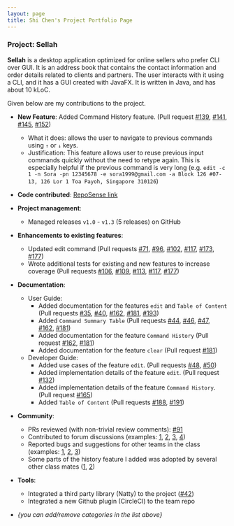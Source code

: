 ```yaml
---
layout: page
title: Shi Chen's Project Portfolio Page
---
```


### Project: Sellah

**Sellah** is a desktop application optimized for online sellers who prefer CLI over GUI. It is an address book that
contains the contact information and order details related to clients and partners. The user interacts with it using a
CLI, and it has a GUI created with JavaFX. It is written in Java, and has about 10 kLoC.

Given below are my contributions to the project.

* **New Feature**: Added Command History feature. (Pull request
  [\#139](https://github.com/AY2122S1-CS2103T-T12-1/tp/pull/139),
  [\#141](https://github.com/AY2122S1-CS2103T-T12-1/tp/pull/141),
  [\#145](https://github.com/AY2122S1-CS2103T-T12-1/tp/pull/145),
  [\#152](https://github.com/AY2122S1-CS2103T-T12-1/tp/pull/152))
    * What it does: allows the user to navigate to previous commands using `↑` or `↓` keys.
    * Justification: This feature allows user to reuse previous input commands quickly without the need to retype again.
      This is especially helpful if the previous command is very long (e.g.
      `edit -c 1 -n Sora -pn 12345678 -e sora1999@gmail.com -a Block 126 #07-13, 126 Lor 1 Toa Payoh, Singapore 310126`)

* **Code contributed**:
  [RepoSense link](https://nus-cs2103-ay2122s1.github.io/tp-dashboard/?search=skyblaise99&sort=groupTitle&sortWithin=title&timeframe=commit&mergegroup=&groupSelect=groupByRepos&breakdown=true&checkedFileTypes=docs~functional-code~test-code~other&since=2021-09-17&tabOpen=true&tabType=authorship&zFR=false&tabAuthor=SkyBlaise99&tabRepo=AY2122S1-CS2103T-T12-1%2Ftp%5Bmaster%5D&authorshipIsMergeGroup=false&authorshipFileTypes=docs~functional-code~test-code~other&authorshipIsBinaryFileTypeChecked=false)

* **Project management**:
    * Managed releases `v1.0` - `v1.3` (5 releases) on GitHub

* **Enhancements to existing features**:
    * Updated edit command (Pull requests
      [\#71](https://github.com/AY2122S1-CS2103T-T12-1/tp/pull/71),
      [\#96](https://github.com/AY2122S1-CS2103T-T12-1/tp/pull/96),
      [\#102](https://github.com/AY2122S1-CS2103T-T12-1/tp/pull/102),
      [\#117](https://github.com/AY2122S1-CS2103T-T12-1/tp/pull/117),
      [\#173](https://github.com/AY2122S1-CS2103T-T12-1/tp/pull/173),
      [\#177](https://github.com/AY2122S1-CS2103T-T12-1/tp/pull/177))
    * Wrote additional tests for existing and new features to increase coverage (Pull requests
      [\#106](https://github.com/AY2122S1-CS2103T-T12-1/tp/pull/106),
      [\#109](https://github.com/AY2122S1-CS2103T-T12-1/tp/pull/109),
      [\#113](https://github.com/AY2122S1-CS2103T-T12-1/tp/pull/113),
      [\#117](https://github.com/AY2122S1-CS2103T-T12-1/tp/pull/117),
      [\#177](https://github.com/AY2122S1-CS2103T-T12-1/tp/pull/177))

* **Documentation**:
    * User Guide:
        * Added documentation for the features `edit` and `Table of Content` (Pull requests
          [\#35](https://github.com/AY2122S1-CS2103T-T12-1/tp/pull/35),
          [\#40](https://github.com/AY2122S1-CS2103T-T12-1/tp/pull/40),
          [\#162](https://github.com/AY2122S1-CS2103T-T12-1/tp/pull/162),
          [\#181](https://github.com/AY2122S1-CS2103T-T12-1/tp/pull/181),
          [\#193](https://github.com/AY2122S1-CS2103T-T12-1/tp/pull/193))
        * Added `Command Summary Table` (Pull requests
          [\#44](https://github.com/AY2122S1-CS2103T-T12-1/tp/pull/44),
          [\#46](https://github.com/AY2122S1-CS2103T-T12-1/tp/pull/46),
          [\#47](https://github.com/AY2122S1-CS2103T-T12-1/tp/pull/47),
          [\#162](https://github.com/AY2122S1-CS2103T-T12-1/tp/pull/162),
          [\#181](https://github.com/AY2122S1-CS2103T-T12-1/tp/pull/181))
        * Added documentation for the feature `Command History` (Pull request
          [\#162](https://github.com/AY2122S1-CS2103T-T12-1/tp/pull/162),
          [\#181](https://github.com/AY2122S1-CS2103T-T12-1/tp/pull/181))
        * Added documentation for the feature `clear` (Pull request
          [\#181](https://github.com/AY2122S1-CS2103T-T12-1/tp/pull/181))
    * Developer Guide:
        * Added use cases of the feature `edit`. (Pull requests
          [\#48](https://github.com/AY2122S1-CS2103T-T12-1/tp/pull/48),
          [\#50](https://github.com/AY2122S1-CS2103T-T12-1/tp/pull/50))
        * Added implementation details of the feature `edit`. (Pull request
          [\#132](https://github.com/AY2122S1-CS2103T-T12-1/tp/pull/132))
        * Added implementation details of the feature `Command History`. (Pull request
          [\#165](https://github.com/AY2122S1-CS2103T-T12-1/tp/pull/165))
        * Added `Table of Content` (Pull requests
          [\#188](https://github.com/AY2122S1-CS2103T-T12-1/tp/pull/188),
          [\#191](https://github.com/AY2122S1-CS2103T-T12-1/tp/pull/191))

* **Community**:
    * PRs reviewed (with non-trivial review comments):
      [\#91](https://github.com/AY2122S1-CS2103T-T12-1/tp/pull/91)
    * Contributed to forum discussions (examples: [1](), [2](), [3](), [4]())
    * Reported bugs and suggestions for other teams in the class (examples: [1](), [2](), [3]())
    * Some parts of the history feature I added was adopted by several other class mates ([1](), [2]())

* **Tools**:
    * Integrated a third party library (Natty) to the project ([\#42]())
    * Integrated a new Github plugin (CircleCI) to the team repo

* _{you can add/remove categories in the list above}_

